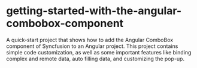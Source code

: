# getting-started-with-the-angular-combobox-component
A quick-start project that shows how to add the Angular ComboBox component of Syncfusion to an Angular project. This project contains simple code customization, as well as some important features like binding complex and remote data, auto filling data, and customizing the pop-up.
